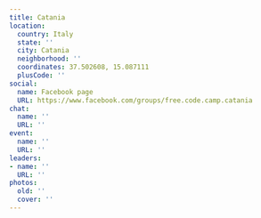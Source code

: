 ```yaml
---
title: Catania
location:
  country: Italy
  state: ''
  city: Catania
  neighborhood: ''
  coordinates: 37.502608, 15.087111
  plusCode: ''
social:
  name: Facebook page
  URL: https://www.facebook.com/groups/free.code.camp.catania
chat:
  name: ''
  URL: ''
event:
  name: ''
  URL: ''
leaders:
- name: ''
  URL: ''
photos:
  old: ''
  cover: ''
---
```

